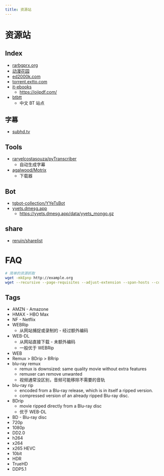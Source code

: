```yaml
---
title: 资源站
---
```


# 资源站

## Index

- [rarbgprx.org](https://rarbgprx.org/)
- [动漫花园](https://dmhy.anoneko.com/)
- [ed2000k.com](https://www.ed2000k.com/)
- [torrent.extto.com](http://torrent.extto.com/)
- [it-ebooks](https://gist.github.com/baiwfg2/af827b8b75eebf8ab29f5531a0d265ce)
  - https://oiipdf.com/
- [btbtt](http://btbtt.biz/)
  - 中文 BT 站点

## 字幕

- [subhd.tv](https://subhd.tv/)

## Tools

- [raryelcostasouza/pyTranscriber](https://github.com/raryelcostasouza/pyTranscriber)
  - 自动生成字幕
- [agalwood/Motrix](https://github.com/agalwood/Motrix)
  - 下载器

## Bot

- [tgbot-collection/YYeTsBot](https://github.com/tgbot-collection/YYeTsBot)
- [yyets.dmesg.app](https://yyets.dmesg.app/)
  - https://yyets.dmesg.app/data/yyets_mongo.gz

## share

- [reruin/sharelist](https://github.com/reruin/sharelist)

# FAQ

```bash
# 简单的资源抓取
wget -mkEpnp http://example.org
wget --recursive --page-requisites --adjust-extension --span-hosts --convert-links --domains example.org --no-parent http://example.org/
```

## Tags

- AMZN - Amazone
- HMAX - HBO Max
- NF - Netflix
- WEBRip
  - 从网站捕捉或录制的 - 经过额外编码
- WEB-DL
  - 从网站直接下载 - 未额外编码
  - 一般优于 WEBRip
- WEB
- Remux > BDrip > BRrip
- blu-ray remux
  - remux is downsized: same quality movie without extra features
  - remuxer can remove unwanted
  - 视频通常没区别，音频可能移除不需要的音轨
- blu-ray rip
  - encoded from a Blu-ray release, which is in itself a ripped version.
  - compressed version of an already ripped Blu-ray disc.
- BDrip
  - movie ripped directly from a Blu-ray disc
  - 优于 WEB-DL
- BD - Blu-ray disc
- 720p
- 1080p
- DD2.0
- h264
- x264
- x265 HEVC
- 10bit
- HDR
- TrueHD
- DDP5.1


